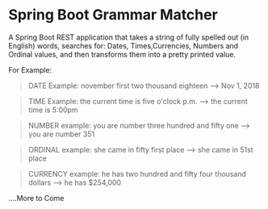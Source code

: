 Spring Boot Grammar Matcher
===============================
A Spring Boot REST application that takes a string of fully spelled out (in English) words, searches for: Dates,
Times,Currencies, Numbers and Ordinal values, and then transforms them into a pretty printed value.

For Example:

> DATE Example: november first two thousand eighteen --> Nov 1, 2018

> TIME Example: the current time is five o'clock p.m.  --> the current time is 5:00pm

> NUMBER example: you are number three hundred and fifty one --> you are number 351

> ORDINAL example: she came in fifty first place --> she came in 51st place

> CURRENCY example: he has two hundred and fifty four thousand dollars --> he has $254,000

....More to Come